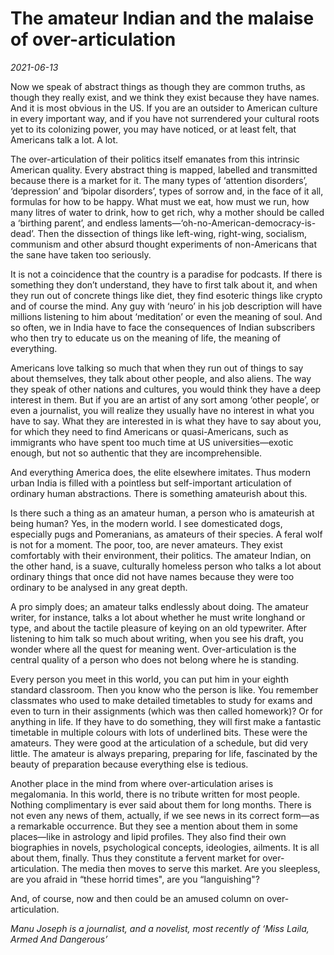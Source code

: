 # The amateur Indian and the malaise of over-articulation

*2021-06-13*

Now we speak of abstract things as though they are common truths, as
though they really exist, and we think they exist because they have
names. And it is most obvious in the US. If you are an outsider to
American culture in every important way, and if you have not surrendered
your cultural roots yet to its colonizing power, you may have noticed,
or at least felt, that Americans talk a lot. A lot.

The over-articulation of their politics itself emanates from this
intrinsic American quality. Every abstract thing is mapped, labelled and
transmitted because there is a market for it. The many types of
‘attention disorders’, ‘depression’ and ‘bipolar disorders’, types of
sorrow and, in the face of it all, formulas for how to be happy. What
must we eat, how must we run, how many litres of water to drink, how to
get rich, why a mother should be called a ‘birthing parent’, and endless
laments—‘oh-no-American-democracy-is-dead’. Then the dissection of
things like left-wing, right-wing, socialism, communism and other absurd
thought experiments of non-Americans that the sane have taken too
seriously.

It is not a coincidence that the country is a paradise for podcasts. If
there is something they don’t understand, they have to first talk about
it, and when they run out of concrete things like diet, they find
esoteric things like crypto and of course the mind. Any guy with ‘neuro’
in his job description will have millions listening to him about
‘meditation’ or even the meaning of soul. And so often, we in India have
to face the consequences of Indian subscribers who then try to educate
us on the meaning of life, the meaning of everything.

Americans love talking so much that when they run out of things to say
about themselves, they talk about other people, and also aliens. The way
they speak of other nations and cultures, you would think they have a
deep interest in them. But if you are an artist of any sort among ‘other
people’, or even a journalist, you will realize they usually have no
interest in what you have to say. What they are interested in is what
they have to say about you, for which they need to find Americans or
quasi-Americans, such as immigrants who have spent too much time at US
universities—exotic enough, but not so authentic that they are
incomprehensible.

And everything America does, the elite elsewhere imitates. Thus modern
urban India is filled with a pointless but self-important articulation
of ordinary human abstractions. There is something amateurish about
this.

Is there such a thing as an amateur human, a person who is amateurish at
being human? Yes, in the modern world. I see domesticated dogs,
especially pugs and Pomeranians, as amateurs of their species. A feral
wolf is not for a moment. The poor, too, are never amateurs. They exist
comfortably with their environment, their politics. The amateur Indian,
on the other hand, is a suave, culturally homeless person who talks a
lot about ordinary things that once did not have names because they were
too ordinary to be analysed in any great depth.

A pro simply does; an amateur talks endlessly about doing. The amateur
writer, for instance, talks a lot about whether he must write longhand
or type, and about the tactile pleasure of keying on an old typewriter.
After listening to him talk so much about writing, when you see his
draft, you wonder where all the quest for meaning went.
Over-articulation is the central quality of a person who does not belong
where he is standing.

Every person you meet in this world, you can put him in your eighth
standard classroom. Then you know who the person is like. You remember
classmates who used to make detailed timetables to study for exams and
even to turn in their assignments (which was then called homework)? Or
for anything in life. If they have to do something, they will first make
a fantastic timetable in multiple colours with lots of underlined bits.
These were the amateurs. They were good at the articulation of a
schedule, but did very little. The amateur is always preparing,
preparing for life, fascinated by the beauty of preparation because
everything else is tedious.

Another place in the mind from where over-articulation arises is
megalomania. In this world, there is no tribute written for most people.
Nothing complimentary is ever said about them for long months. There is
not even any news of them, actually, if we see news in its correct
form—as a remarkable occurrence. But they see a mention about them in
some places—like in astrology and lipid profiles. They also find their
own biographies in novels, psychological concepts, ideologies, ailments.
It is all about them, finally. Thus they constitute a fervent market for
over-articulation. The media then moves to serve this market. Are you
sleepless, are you afraid in “these horrid times", are you
“languishing"?

And, of course, now and then could be an amused column on
over-articulation.

*Manu Joseph is a journalist, and a novelist, most recently of ‘Miss
Laila, Armed And Dangerous’*
